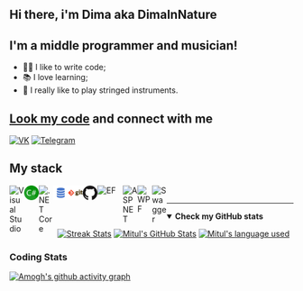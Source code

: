 ## Hi there, i'm Dima aka DimaInNature

## I'm a middle programmer and musician!
- 👌🏻 I like to write code;
- 📚 I love learning;
- 🎵 I really like to play stringed instruments.

## [Look my code](https://github.com/DimaInNature?tab=repositories) and connect with me

[![VK](https://img.shields.io/badge/-VK-181818?style=for-the-badge&logo=VK)](https://vk.com/dimainnature)
[![Telegram](https://img.shields.io/badge/-Telegram-181818?style=for-the-badge&logo=telegram)](https://t.me/dimainnature)

## My stack

<img align="left" alt="Visual Studio" width="26px" src="https://visualstudio.microsoft.com/wp-content/uploads/2019/06/BrandVisualStudioWin2019-3.svg" />
<img align="left" alt="C#" width="26px" src="https://raw.githubusercontent.com/github/explore/80688e429a7d4ef2fca1e82350fe8e3517d3494d/topics/csharp/csharp.png" />
<img align="left" alt=".NET Core" width="26px" src="https://adrianwilczynski.gallerycdn.vsassets.io/extensions/adrianwilczynski/asp-net-core-switcher/2.0.2/1577043327534/Microsoft.VisualStudio.Services.Icons.Default" />
<img align="left" alt="SQL" width="26px" src="https://raw.githubusercontent.com/github/explore/80688e429a7d4ef2fca1e82350fe8e3517d3494d/topics/sql/sql.png" />
<img align="left" alt="Git" width="26px" src="https://raw.githubusercontent.com/github/explore/80688e429a7d4ef2fca1e82350fe8e3517d3494d/topics/git/git.png" />
<img align="left" alt="GitHub" width="26px" src="https://raw.githubusercontent.com/github/explore/78df643247d429f6cc873026c0622819ad797942/topics/github/github.png" />
<img align="left" alt="EF" width="45px" src="https://i.ytimg.com/vi/cIZB1wNMPlY/maxresdefault.jpg" />
<img align="left" alt="ASP NET" width="26px" src="https://fiverr-res.cloudinary.com/images/t_main1,q_auto,f_auto,q_auto,f_auto/gigs/158074977/original/bb18ce691b2723d2fc557a4336e8ff9eb3858b6c/develop-your-site-in-asp.png" />
<img align="left" alt="WPF" width="26px" src="https://external-content.duckduckgo.com/iu/?u=https%3A%2F%2Fcdn.ukad-group.com%2Fmedia%2F2536%2Fwpf-logo-175.png&f=1&nofb=1" />
<img align="left" alt="Swagger" width="26px" src="https://ih1.redbubble.net/image.529215309.4394/st,small,507x507-pad,600x600,f8f8f8.u3.jpg" />

<br/>

---

<details open="">
  <summary><b>Check my GitHub stats</b></summary>
  <p align="center">
    <a href="https://github.com/dimainnature/dimainnature"><img alt="Streak Stats" src="https://github-readme-streak-stats.herokuapp.com/?user=mitul3737&theme=merko"/></a>
    <a href="https://github.com/dimainnature/dimainnature"><img alt="Mitul's GitHub Stats" src="https://github-readme-stats.vercel.app/api?username=dimainnature&show_icons=true&theme=merko" width=55%/></a>
    <a href="https://github.com/dimainnature/dimainnature"><img alt="Mitul's language used" src="https://github-readme-stats.vercel.app/api/top-langs/?username=dimainnature&layout=compact&langs_count=8&theme=merko" width=40%/></a>
  
</details>

### Coding Stats

[![Amogh's github activity graph](https://activity-graph.herokuapp.com/graph?username=dimainnature&theme=react-dark&area=false)](https://github.com/ashutosh00710/github-readme-activity-graph)
